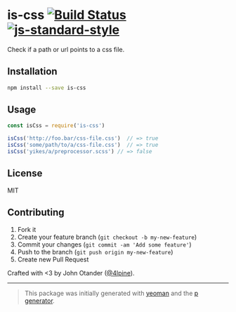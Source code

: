 # is-css [![Build Status](https://secure.travis-ci.org/cssstats/is-css.svg?branch=master)](https://travis-ci.org/cssstats/is-css) [![js-standard-style](https://img.shields.io/badge/code%20style-standard-brightgreen.svg?style=flat)](https://github.com/feross/standard)

Check if a path or url points to a css file.

## Installation

```bash
npm install --save is-css
```

## Usage

```javascript
const isCss = require('is-css')

isCss('http://foo.bar/css-file.css')  // => true
isCss('some/path/to/a/css-file.css')  // => true
isCss('yikes/a/preprocessor.scss') // => false
```

## License

MIT

## Contributing

1. Fork it
2. Create your feature branch (`git checkout -b my-new-feature`)
3. Commit your changes (`git commit -am 'Add some feature'`)
4. Push to the branch (`git push origin my-new-feature`)
5. Create new Pull Request

Crafted with <3 by John Otander ([@4lpine](https://twitter.com/4lpine)).

***

> This package was initially generated with [yeoman](http://yeoman.io) and the [p generator](https://github.com/johnotander/generator-p.git).

